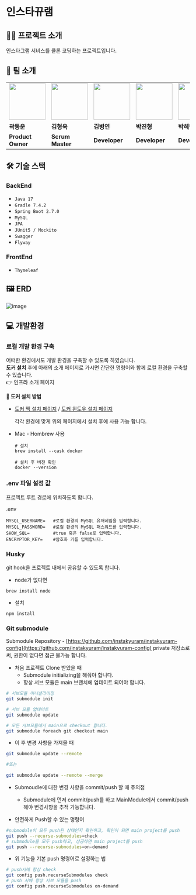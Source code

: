 # 인스타뀨램

##  🤲🏻 프로젝트 소개

인스타그램 서비스를 클론 코딩하는 프로젝트입니다.

## 👬 팀 소개

<table>
  <tr>
    <td>
        <a href="https://github.com/midasWorld">
            <img src="https://avatars.githubusercontent.com/u/93169519?v=4" width="100px" />
        </a>
    </td>
    <td>
        <a href="https://github.com/HyoungUkJJang">
            <img src="https://avatars.githubusercontent.com/u/50834204?v=4" width="100px" />
        </a>
    </td>
    <td>
        <a href="https://github.com/whyWhale">
            <img src="https://avatars.githubusercontent.com/u/67587446?v=4" width="100px" />
        </a>
    </td>
    <td>
        <a href="https://github.com/pjh612">
            <img src="https://avatars.githubusercontent.com/u/62292492?v=4" width="100px" />
        </a>
    </td>
    <td>
        <a href="https://github.com/HYEBPARK">
            <img src="https://avatars.githubusercontent.com/u/35947674?v=4" width="100px" />
        </a>
    </td>
  </tr>
  <tr>
    <td><b>곽동운</b></td>
    <td><b>김형욱</b></td>
    <td><b>김병연</b></td>
    <td><b>박진형</b></td>
    <td><b>박혜빈</b></td>
  </tr>
  <tr>
    <td><b>Product Owner</b></td>
    <td><b>Scrum Master</b></td>
    <td><b>Developer</b></td>
    <td><b>Developer</b></td>
    <td><b>Developer</b></td>
  </tr>
</table>

## 🛠 기술 스택

### BackEnd
- `Java 17`
- `Gradle 7.4.2`
- `Spring Boot 2.7.0`
- `MySQL`
- `JPA`
- `JUnit5 / Mockito`
- `Swagger`
- `Flyway`

### FrontEnd
- `Thymeleaf`

## 🖼 ERD

![image](https://user-images.githubusercontent.com/50834204/174832512-4f3741d7-8728-4135-85a0-22714ac2917a.png)


## 💻 개발환경

### 로컬 개발 환경 구축
어떠한 환경에서도 개발 환경을 구축할 수 있도록 하였습니다.
<br/>
**도커 설치** 후에 아래의 소개 페이지로 가시면 간단한 명령어와 함께 로컬 환경을 구축할 수 있습니다.
<br/>
👉 <a ref="./infra/README.md">인프라 소개 페이지</a>

**🐳 도커 설치 방법**
- [도커 맥 설치 페이지](https://docs.docker.com/desktop/mac/install/) / [도커 윈도우 설치 페이지](https://docs.docker.com/desktop/windows/install/)
  
  각각 환경에 맞게 위의 페이지에서 설치 후에 사용 가능 합니다.
- Mac - Hombrew 사용
  ```shell
  # 설치
  brew install --cask docker
  
  # 설치 후 버전 확인
  docker --version
  ```
### .env 파일 설정 값
프로젝트 루트 경로에 위치하도록 합니다.

.env
```
MYSQL_USERNAME=   #로컬 환경의 MySQL 유저네임을 입력합니다.
MYSQL_PASSWORD=   #로컬 환경의 MySQL 패스워드를 입력합니다.
SHOW_SQL=         #true 혹은 false로 입력합니다.
ENCRYPTOR_KEY=    #암호화 키를 입력합니다.
```

### Husky
git hook을 프로젝트 내에서 공유할 수 있도록 합니다.

- node가 없다면
```
brew install node
```

- 설치 
```
npm install
```

### Git submodule
Submodule Repository - [https://github.com/instakyuram/instakyuram-config](https://github.com/instakyuram/instakyuram-config)
private 저장소로써, 권한이 없다면 접근 불가능 합니다.

- 처음 프로젝트 Clone 받았을 때
  - Submodule initializing을 해줘야 합니다.
  - 항상 서브 모듈은 main 브랜치에 업데이트 되어야 합니다.
```bash
# 서브모듈 이니셜라이징
git submodule init

# 서브 모듈 업데이트
git submodule update

# 모든 서브모듈에서 main으로 checkout 합니다.
git submodule foreach git checkout main
```

- 이 후 변경 사항을 가져올 때
```bash
git submodule update --remote

#또는
 
git submodule update --remote --merge
```

- Submoudle에 대한 변경 사항을 commit/push 할 때 주의점
  - Submodule에 먼저 commit/push를 하고 MainModule에서 commit/push해야 변경사항을 추적 가능합니다.

- 안전하게 Push할 수 있는 명령어
```bash
#submodule이 모두 push된 상태인지 확인하고, 확인이 되면 main project를 push
git push --recurse-submodules=check
# submodule을 모두 push하고, 성공하면 main project를 push
git push --recurse-submodules=on-demand 
```

- 위 기능을 기본 push 명령어로 설정하는 법
```bash
# push시에 항상 check
git config push.recurseSubmodules check
# push 시에 항상 서브 모듈을 push
git config push.recurseSubmodules on-demand
```